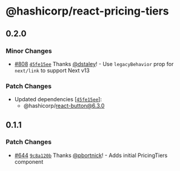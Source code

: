 # @hashicorp/react-pricing-tiers

## 0.2.0

### Minor Changes

- [#808](https://github.com/hashicorp/react-components/pull/808) [`45fe15ee`](https://github.com/hashicorp/react-components/commit/45fe15eec86e09d324624b0398e81edd92b3af37) Thanks [@dstaley](https://github.com/dstaley)! - Use `legacyBehavior` prop for `next/link` to support Next v13

### Patch Changes

- Updated dependencies [[`45fe15ee`](https://github.com/hashicorp/react-components/commit/45fe15eec86e09d324624b0398e81edd92b3af37)]:
  - @hashicorp/react-button@6.3.0

## 0.1.1

### Patch Changes

- [#644](https://github.com/hashicorp/react-components/pull/644) [`9c8a120b`](https://github.com/hashicorp/react-components/commit/9c8a120bd3f08181dc42887dbaa02c01cb550902) Thanks [@pbortnick](https://github.com/pbortnick)! - Adds initial PricingTiers component
